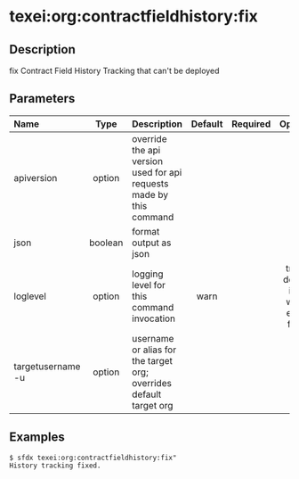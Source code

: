 <!-- This file has been generated with command 'sfdx hardis:doc:plugin:generate'. Please do not update it manually or it may be overwritten -->
# texei:org:contractfieldhistory:fix

## Description

fix Contract Field History Tracking that can't be deployed

## Parameters

|Name|Type|Description|Default|Required|Options|
|:---|:--:|:----------|:-----:|:------:|:-----:|
|apiversion|option|override the api version used for api requests made by this command||||
|json|boolean|format output as json||||
|loglevel|option|logging level for this command invocation|warn||trace<br/>debug<br/>info<br/>warn<br/>error<br/>fatal|
|targetusername<br/>-u|option|username or alias for the target org; overrides default target org||||

## Examples

```shell
$ sfdx texei:org:contractfieldhistory:fix" 
History tracking fixed.

```


